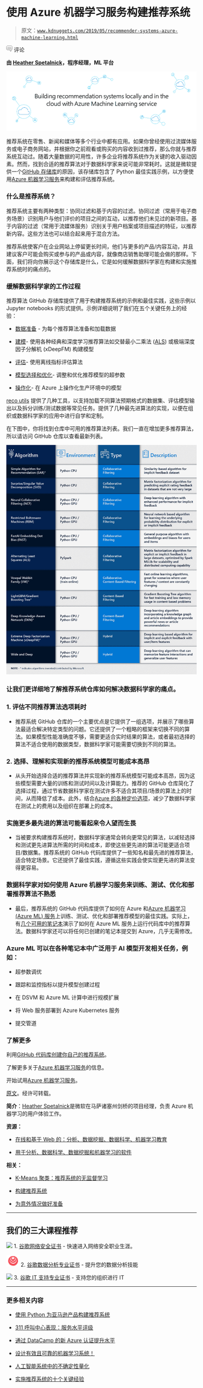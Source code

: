 # 使用 Azure 机器学习服务构建推荐系统

> 原文：[`www.kdnuggets.com/2019/05/recommender-systems-azure-machine-learning.html`](https://www.kdnuggets.com/2019/05/recommender-systems-azure-machine-learning.html)

![c](img/3d9c022da2d331bb56691a9617b91b90.png) 评论

**由 [Heather Spetalnick](https://www.linkedin.com/in/heather-spetalnick-16674445/)，程序经理，ML 平台**

![](img/ed696d137e2bad6fe0d95f208557ef45.png)

推荐系统在零售、新闻和媒体等多个行业中都有应用。如果你曾经使用过流媒体服务或电子商务网站，并根据你之前观看或购买的内容收到过推荐，那么你就与推荐系统互动过。随着大量数据的可用性，许多企业将推荐系统作为关键的收入驱动因素。然而，找到合适的推荐算法对于数据科学家来说可能非常耗时。这就是微软提供一个[GitHub 存储库](https://github.com/Microsoft/Recommenders/tree/master/)的原因，该存储库包含了 Python 最佳实践示例，以方便使用[Azure 机器学习服务](https://azure.microsoft.com/en-us/services/machine-learning-service/)来构建和评估推荐系统。

### 什么是推荐系统？

推荐系统主要有两种类型：协同过滤和基于内容的过滤。协同过滤（常用于电子商务场景）识别用户与他们评价的项目之间的互动，以推荐他们未见过的新项目。基于内容的过滤（常用于流媒体服务）识别关于用户档案或项目描述的特征，以推荐新内容。这些方法也可以结合起来用于混合方法。

推荐系统使客户在企业网站上停留更长时间，他们与更多的产品/内容互动，并且建议客户可能会购买或参与的产品或内容，就像商店销售助理可能会做的那样。下面，我们将向你展示这个存储库是什么，它是如何缓解数据科学家在构建和实施推荐系统时的痛点的。

### 缓解数据科学家的工作过程

推荐算法 GitHub 存储库提供了用于构建推荐系统的示例和最佳实践，这些示例以 Jupyter notebooks 的形式提供。示例详细说明了我们在五个关键任务上的经验：

+   [数据准备](https://github.com/Microsoft/Recommenders/blob/master/notebooks/01_prepare_data/README.md) - 为每个推荐算法准备和加载数据

+   [建模](https://github.com/Microsoft/Recommenders/blob/master/notebooks/02_model/README.md)- 使用各种经典和深度学习推荐算法如交替最小二乘法 ([ALS](https://spark.apache.org/docs/latest/api/python/_modules/pyspark/ml/recommendation.html#ALS)) 或极端深度因子分解机 (xDeepFM) 构建模型

+   [评估](https://github.com/Microsoft/Recommenders/blob/master/notebooks/03_evaluate/README.md)- 使用离线指标评估算法

+   [模型选择和优化](https://github.com/Microsoft/Recommenders/blob/master/notebooks/04_model_select_and_optimize)- 调整和优化推荐模型的超参数

+   [操作化](https://github.com/Microsoft/Recommenders/blob/master/notebooks/05_operationalize/README.md)- 在 Azure 上操作化生产环境中的模型

[reco utils](https://github.com/Microsoft/Recommenders/blob/master/reco_utils) 提供了几种工具，以支持加载不同算法预期格式的数据集、评估模型输出以及拆分训练/测试数据等常见任务。提供了几种最先进算法的实现，以便在组织或数据科学家的应用中进行自学和定制。

在下图中，你将找到仓库中可用的推荐算法列表。我们一直在增加更多推荐算法，所以请访问 GitHub 仓库以查看最新列表。

![](img/f1241b944942209f2376f822dd801d2e.png)

### 让我们更详细地了解推荐系统仓库如何解决数据科学家的痛点。

### 1. 评估不同推荐算法选项耗时

+   推荐系统 GitHub 仓库的一个主要优点是它提供了一组选项，并展示了哪些算法最适合解决特定类型的问题。它还提供了一个粗略的框架来切换不同的算法。如果模型性能准确度不够，需要更适合实时结果的算法，或者最初选择的算法不适合使用的数据类型，数据科学家可能需要切换到不同的算法。

### 2. 选择、理解和实现新的推荐系统模型可能成本高昂

+   从头开始选择合适的推荐算法并实现新的推荐系统模型可能成本高昂，因为这些模型需要大量的训练和测试时间以及计算能力。推荐的 GitHub 仓库简化了选择过程，通过节省数据科学家在测试许多不适合其项目/场景的算法上的时间，从而降低了成本。此外，结合[Azure 的各种定价选项](https://azure.microsoft.com/en-us/pricing/)，减少了数据科学家在测试上的费用以及组织在部署上的成本。

### 实施更多最先进的算法可能看起来令人望而生畏

+   当被要求构建推荐系统时，数据科学家通常会转向更常见的算法，以减轻选择和测试更先进算法所需的时间和成本，即使这些更先进的算法可能更适合项目/数据集。推荐系统的 GitHub 代码库提供了一些知名和最先进的推荐算法，适合特定场景。它还提供了最佳实践，遵循这些实践会使实现更先进的算法变得更容易。

### 数据科学家对如何使用 Azure 机器学习服务来训练、测试、优化和部署推荐算法不熟悉

+   最后，推荐系统的 GitHub 代码库提供了如何在 Azure 和[Azure 机器学习 (Azure ML) 服务](https://docs.microsoft.com/azure/machine-learning/service/)上训练、测试、优化和部署推荐模型的最佳实践。实际上，有[几个可用的笔记本](https://github.com/Microsoft/Recommenders/tree/master/notebooks#submit-an-existing-notebook-to-azure-machine-learning)演示了如何在 Azure ML 服务上运行代码库中的推荐算法。数据科学家还可以将任何已创建的笔记本提交到 Azure，几乎无需修改。

### Azure ML 可以在各种笔记本中广泛用于 AI 模型开发相关任务，例如：

+   超参数调优

+   跟踪和监控指标以提升模型创建过程

+   在 DSVM 和 Azure ML 计算中进行规模扩展

+   将 Web 服务部署到 Azure Kubernetes 服务

+   提交管道

### 了解更多

利用[GitHub 代码库创建你自己的推荐系统](https://github.com/Microsoft/Recommenders/tree/master/)。

了解更多关于[Azure 机器学习服务](https://azure.microsoft.com/en-us/services/machine-learning-service/)的信息。

开始试用[Azure 机器学习服务](https://azure.microsoft.com/en-us/trial/get-started-machine-learning/)。

[原文](https://azure.microsoft.com/en-us/blog/building-recommender-systems-with-azure-machine-learning-service/)。经许可转载。

**简介**：[Heather Spetalnick](https://www.linkedin.com/in/heather-spetalnick-16674445/)是微软在马萨诸塞州剑桥的项目经理，负责 Azure 机器学习的用户体验工作。

**资源：**

+   [在线和基于 Web 的：分析、数据挖掘、数据科学、机器学习教育](https://www.kdnuggets.com/education/online.html)

+   [用于分析、数据科学、数据挖掘和机器学习的软件](https://www.kdnuggets.com/software/index.html)

**相关：**

+   [K-Means 聚类：推荐系统的无监督学习](https://www.kdnuggets.com/2019/04/k-means-clustering-unsupervised-learning-recommender-systems.html)

+   [构建推荐系统](https://www.kdnuggets.com/2019/04/building-recommender-system.html)

+   [为意外情况做好准备](https://www.kdnuggets.com/2019/02/preparing-unexpected.html)

* * *

## 我们的三大课程推荐

![](img/0244c01ba9267c002ef39d4907e0b8fb.png) 1\. [谷歌网络安全证书](https://www.kdnuggets.com/google-cybersecurity) - 快速进入网络安全职业生涯。

![](img/e225c49c3c91745821c8c0368bf04711.png) 2\. [谷歌数据分析专业证书](https://www.kdnuggets.com/google-data-analytics) - 提升您的数据分析技能

![](img/0244c01ba9267c002ef39d4907e0b8fb.png) 3\. [谷歌 IT 支持专业证书](https://www.kdnuggets.com/google-itsupport) - 支持您的组织进行 IT

* * *

### 更多相关内容

+   [使用 Python 为亚马逊产品构建推荐系统](https://www.kdnuggets.com/2023/02/building-recommender-system-amazon-products-python.html)

+   [311 呼叫中心表现：服务水平评级](https://www.kdnuggets.com/2023/03/boxplot-outlier-311-call-center-performance.html)

+   [通过 DataCamp 的新 Azure 认证提升水平](https://www.kdnuggets.com/level-up-with-datacamps-new-azure-certification)

+   [设计有效且可靠的机器学习系统！](https://www.kdnuggets.com/2023/05/manning-design-effective-reliable-machine-learning-systems.html)

+   [人工智能系统中的不确定性量化](https://www.kdnuggets.com/2022/04/uncertainty-quantification-artificial-intelligencebased-systems.html)

+   [实施推荐系统的十个关键经验](https://www.kdnuggets.com/2022/07/ten-key-lessons-implementing-recommendation-systems-business.html)
